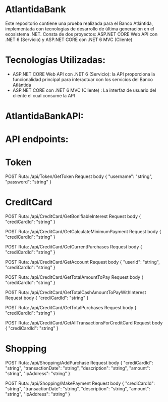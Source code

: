 # AtlantidaBank
Este repositorio contiene una prueba realizada para el Banco Atlántida, implementada con tecnologías de desarrollo de última generación en el ecosistema .NET. Consta de dos proyectos: ASP.NET CORE Web API con .NET 6 (Servicio) y ASP.NET CORE con .NET 6 MVC (Cliente)

# Tecnologías Utilizadas:
- ASP.NET CORE Web API con .NET 6 (Servicio): la API proporciona la funcionalidad principal para interactuar con los servicios del Banco Atlántida
- ASP.NET CORE con .NET 6 MVC (Cliente) : La interfaz de usuario del cliente el cual consume la API

# AtlantidaBankAPI:

# API endpoints:

# Token
POST
Ruta: /api/Token/GetToken
Request body
{
  "username": "string",
  "password": "string"
}

# CreditCard
POST
Ruta: /api/CreditCard/GetBonifiableInterest
Request body
{
  "crediCardId": "string"
}

POST
Ruta: /api/CreditCard/GetCalculateMinimumPayment
Request body
{
  "crediCardId": "string"
}

POST
Ruta: /api/CreditCard/GetCurrentPurchases
Request body
{
  "crediCardId": "string"
}

POST
Ruta: /api/CreditCard/GetAccount
Request body
{
  "userId": "string",
  "crediCardId": "string"
}

POST
Ruta: /api/CreditCard/GetTotalAmountToPay
Request body
{
  "crediCardId": "string"
}

POST
Ruta: /api/CreditCard/GetTotalCashAmountToPayWithInterest
Request body
{
  "crediCardId": "string"
}

POST
Ruta: /api/CreditCard/GetTotalPurchases
Request body
{
  "crediCardId": "string"
}

POST
Ruta: /api/CreditCard/GetAllTransactionsForCreditCard
Request body
{
  "crediCardId": "string"
}

# Shopping

POST
Ruta: /api/Shopping/AddPurchase
Request body
{
  "crediCardId": "string",
  "transactionDate": "string",
  "description": "string",
  "amount": "string",
  "ipAddress": "string"
}

POST
Ruta: /api/Shopping/MakePayment
Request body
{
  "crediCardId": "string",
  "transactionDate": "string",
  "description": "string",
  "amount": "string",
  "ipAddress": "string"
}
